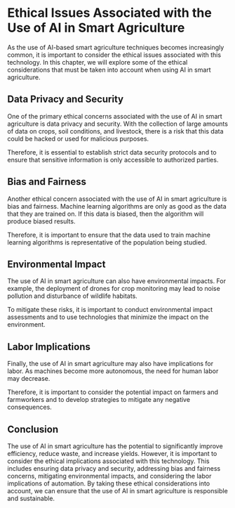 Ethical Issues Associated with the Use of AI in Smart Agriculture
=========================================================================================

As the use of AI-based smart agriculture techniques becomes increasingly common, it is important to consider the ethical issues associated with this technology. In this chapter, we will explore some of the ethical considerations that must be taken into account when using AI in smart agriculture.

Data Privacy and Security
-------------------------

One of the primary ethical concerns associated with the use of AI in smart agriculture is data privacy and security. With the collection of large amounts of data on crops, soil conditions, and livestock, there is a risk that this data could be hacked or used for malicious purposes.

Therefore, it is essential to establish strict data security protocols and to ensure that sensitive information is only accessible to authorized parties.

Bias and Fairness
-----------------

Another ethical concern associated with the use of AI in smart agriculture is bias and fairness. Machine learning algorithms are only as good as the data that they are trained on. If this data is biased, then the algorithm will produce biased results.

Therefore, it is important to ensure that the data used to train machine learning algorithms is representative of the population being studied.

Environmental Impact
--------------------

The use of AI in smart agriculture can also have environmental impacts. For example, the deployment of drones for crop monitoring may lead to noise pollution and disturbance of wildlife habitats.

To mitigate these risks, it is important to conduct environmental impact assessments and to use technologies that minimize the impact on the environment.

Labor Implications
------------------

Finally, the use of AI in smart agriculture may also have implications for labor. As machines become more autonomous, the need for human labor may decrease.

Therefore, it is important to consider the potential impact on farmers and farmworkers and to develop strategies to mitigate any negative consequences.

Conclusion
----------

The use of AI in smart agriculture has the potential to significantly improve efficiency, reduce waste, and increase yields. However, it is important to consider the ethical implications associated with this technology. This includes ensuring data privacy and security, addressing bias and fairness concerns, mitigating environmental impacts, and considering the labor implications of automation. By taking these ethical considerations into account, we can ensure that the use of AI in smart agriculture is responsible and sustainable.
